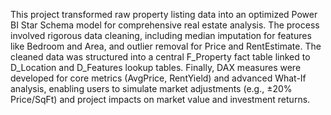 This project transformed raw property listing data into an optimized Power BI Star Schema model for comprehensive real estate analysis. The process involved rigorous data cleaning, including median imputation for features like Bedroom and Area, and outlier removal for Price and RentEstimate. The cleaned data was structured into a central F_Property fact table linked to D_Location and D_Features lookup tables. Finally, DAX measures were developed for core metrics (AvgPrice, RentYield) and advanced What-If analysis, enabling users to simulate market adjustments (e.g., ±20% Price/SqFt) and project impacts on market value and investment returns.
